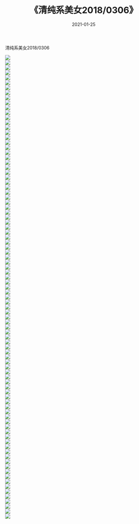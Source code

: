 ﻿---
layout: post
title:  《清纯系美女2018/0306》
date:   2021-01-25
img: http://pic.660000.xyz/1:/清纯系美女/2018/0306/000.jpg
categories: [美女, 清纯, 唯美]
---

清纯系美女2018/0306

 ![](http://pic.660000.xyz/1:/清纯系美女/2018/0306/001.jpg) <br>![](http://pic.660000.xyz/1:/清纯系美女/2018/0306/002.jpg) <br>![](http://pic.660000.xyz/1:/清纯系美女/2018/0306/003.jpg) <br>![](http://pic.660000.xyz/1:/清纯系美女/2018/0306/004.jpg) <br>![](http://pic.660000.xyz/1:/清纯系美女/2018/0306/005.jpg) <br>![](http://pic.660000.xyz/1:/清纯系美女/2018/0306/006.jpg) <br>![](http://pic.660000.xyz/1:/清纯系美女/2018/0306/007.jpg) <br>![](http://pic.660000.xyz/1:/清纯系美女/2018/0306/008.jpg) <br>![](http://pic.660000.xyz/1:/清纯系美女/2018/0306/009.jpg) <br>![](http://pic.660000.xyz/1:/清纯系美女/2018/0306/010.jpg) <br>![](http://pic.660000.xyz/1:/清纯系美女/2018/0306/011.jpg) <br>![](http://pic.660000.xyz/1:/清纯系美女/2018/0306/012.jpg) <br>![](http://pic.660000.xyz/1:/清纯系美女/2018/0306/013.jpg) <br>![](http://pic.660000.xyz/1:/清纯系美女/2018/0306/014.jpg) <br>![](http://pic.660000.xyz/1:/清纯系美女/2018/0306/015.jpg) <br>![](http://pic.660000.xyz/1:/清纯系美女/2018/0306/016.jpg) <br>![](http://pic.660000.xyz/1:/清纯系美女/2018/0306/017.jpg) <br>![](http://pic.660000.xyz/1:/清纯系美女/2018/0306/018.jpg) <br>![](http://pic.660000.xyz/1:/清纯系美女/2018/0306/019.jpg) <br>![](http://pic.660000.xyz/1:/清纯系美女/2018/0306/020.jpg) <br>![](http://pic.660000.xyz/1:/清纯系美女/2018/0306/021.jpg) <br>![](http://pic.660000.xyz/1:/清纯系美女/2018/0306/022.jpg) <br>![](http://pic.660000.xyz/1:/清纯系美女/2018/0306/023.jpg) <br>![](http://pic.660000.xyz/1:/清纯系美女/2018/0306/024.jpg) <br>![](http://pic.660000.xyz/1:/清纯系美女/2018/0306/025.jpg) <br>![](http://pic.660000.xyz/1:/清纯系美女/2018/0306/026.jpg) <br>![](http://pic.660000.xyz/1:/清纯系美女/2018/0306/027.jpg) <br>![](http://pic.660000.xyz/1:/清纯系美女/2018/0306/028.jpg) <br>![](http://pic.660000.xyz/1:/清纯系美女/2018/0306/029.jpg) <br>![](http://pic.660000.xyz/1:/清纯系美女/2018/0306/030.jpg) <br>![](http://pic.660000.xyz/1:/清纯系美女/2018/0306/031.jpg) <br>![](http://pic.660000.xyz/1:/清纯系美女/2018/0306/032.jpg) <br>![](http://pic.660000.xyz/1:/清纯系美女/2018/0306/033.jpg) <br>![](http://pic.660000.xyz/1:/清纯系美女/2018/0306/034.jpg) <br>![](http://pic.660000.xyz/1:/清纯系美女/2018/0306/035.jpg) <br>![](http://pic.660000.xyz/1:/清纯系美女/2018/0306/036.jpg) <br>![](http://pic.660000.xyz/1:/清纯系美女/2018/0306/037.jpg) <br>![](http://pic.660000.xyz/1:/清纯系美女/2018/0306/038.jpg) <br>![](http://pic.660000.xyz/1:/清纯系美女/2018/0306/039.jpg) <br>![](http://pic.660000.xyz/1:/清纯系美女/2018/0306/040.jpg) <br>![](http://pic.660000.xyz/1:/清纯系美女/2018/0306/041.jpg) <br>![](http://pic.660000.xyz/1:/清纯系美女/2018/0306/042.jpg) <br>![](http://pic.660000.xyz/1:/清纯系美女/2018/0306/043.jpg) <br>![](http://pic.660000.xyz/1:/清纯系美女/2018/0306/044.jpg) <br>![](http://pic.660000.xyz/1:/清纯系美女/2018/0306/045.jpg) <br>![](http://pic.660000.xyz/1:/清纯系美女/2018/0306/046.jpg) <br>![](http://pic.660000.xyz/1:/清纯系美女/2018/0306/047.jpg) <br>![](http://pic.660000.xyz/1:/清纯系美女/2018/0306/048.jpg) <br>![](http://pic.660000.xyz/1:/清纯系美女/2018/0306/049.jpg) <br>![](http://pic.660000.xyz/1:/清纯系美女/2018/0306/050.jpg) <br>![](http://pic.660000.xyz/1:/清纯系美女/2018/0306/051.jpg) <br>![](http://pic.660000.xyz/1:/清纯系美女/2018/0306/052.jpg) <br>![](http://pic.660000.xyz/1:/清纯系美女/2018/0306/053.jpg) <br>![](http://pic.660000.xyz/1:/清纯系美女/2018/0306/054.jpg) <br>![](http://pic.660000.xyz/1:/清纯系美女/2018/0306/055.jpg) <br>![](http://pic.660000.xyz/1:/清纯系美女/2018/0306/056.jpg) <br>![](http://pic.660000.xyz/1:/清纯系美女/2018/0306/057.jpg) <br>![](http://pic.660000.xyz/1:/清纯系美女/2018/0306/058.jpg) <br>![](http://pic.660000.xyz/1:/清纯系美女/2018/0306/059.jpg) <br>![](http://pic.660000.xyz/1:/清纯系美女/2018/0306/060.jpg) <br>![](http://pic.660000.xyz/1:/清纯系美女/2018/0306/061.jpg) <br>![](http://pic.660000.xyz/1:/清纯系美女/2018/0306/062.jpg) <br>![](http://pic.660000.xyz/1:/清纯系美女/2018/0306/063.jpg) <br>![](http://pic.660000.xyz/1:/清纯系美女/2018/0306/064.jpg) <br>![](http://pic.660000.xyz/1:/清纯系美女/2018/0306/065.jpg) <br>![](http://pic.660000.xyz/1:/清纯系美女/2018/0306/066.jpg) <br>![](http://pic.660000.xyz/1:/清纯系美女/2018/0306/067.jpg) <br>![](http://pic.660000.xyz/1:/清纯系美女/2018/0306/068.jpg) <br>![](http://pic.660000.xyz/1:/清纯系美女/2018/0306/069.jpg) <br>![](http://pic.660000.xyz/1:/清纯系美女/2018/0306/070.jpg) <br>![](http://pic.660000.xyz/1:/清纯系美女/2018/0306/071.jpg) <br>![](http://pic.660000.xyz/1:/清纯系美女/2018/0306/072.jpg) <br>![](http://pic.660000.xyz/1:/清纯系美女/2018/0306/073.jpg) <br>![](http://pic.660000.xyz/1:/清纯系美女/2018/0306/074.jpg) <br>![](http://pic.660000.xyz/1:/清纯系美女/2018/0306/075.jpg) <br>![](http://pic.660000.xyz/1:/清纯系美女/2018/0306/076.jpg) <br>![](http://pic.660000.xyz/1:/清纯系美女/2018/0306/077.jpg) <br>![](http://pic.660000.xyz/1:/清纯系美女/2018/0306/078.jpg) <br>![](http://pic.660000.xyz/1:/清纯系美女/2018/0306/079.jpg) <br>![](http://pic.660000.xyz/1:/清纯系美女/2018/0306/080.jpg) <br>![](http://pic.660000.xyz/1:/清纯系美女/2018/0306/081.jpg) <br>![](http://pic.660000.xyz/1:/清纯系美女/2018/0306/082.jpg) <br>![](http://pic.660000.xyz/1:/清纯系美女/2018/0306/083.jpg) <br>![](http://pic.660000.xyz/1:/清纯系美女/2018/0306/084.jpg) <br>![](http://pic.660000.xyz/1:/清纯系美女/2018/0306/085.jpg) <br>![](http://pic.660000.xyz/1:/清纯系美女/2018/0306/086.jpg) <br>![](http://pic.660000.xyz/1:/清纯系美女/2018/0306/087.jpg) <br>![](http://pic.660000.xyz/1:/清纯系美女/2018/0306/088.jpg) <br>![](http://pic.660000.xyz/1:/清纯系美女/2018/0306/089.jpg) <br>![](http://pic.660000.xyz/1:/清纯系美女/2018/0306/090.jpg) <br>![](http://pic.660000.xyz/1:/清纯系美女/2018/0306/091.jpg) <br>![](http://pic.660000.xyz/1:/清纯系美女/2018/0306/092.jpg) <br>![](http://pic.660000.xyz/1:/清纯系美女/2018/0306/093.jpg) <br>